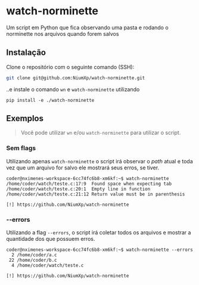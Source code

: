 # watch-norminette
Um script em Python que fica observando uma pasta e rodando o norminette nos arquivos quando forem salvos

## Instalação
Clone o repositório com o seguinte comando (SSH):

```sh
git clone git@github.com:NiumXp/watch-norminette.git
```

..e instale o comando `wn` e `watch-norminette` utilizando
```
pip install -e ./watch-norminette
```

## Exemplos
> Você pode utilizar `wn` e/ou `watch-norminette` para utilizar o script.

### Sem flags
Utilizando apenas `watch-norminette` o script irá observar o *path* atual e toda vez que um
arquivo for salvo ele mostrará seus erros, se tiver.

```
coder@nximenes-workspace-6cc74fc6b8-xm6kf:~$ watch-norminette
/home/coder/watch/teste.c:17:9  Found space when expecting tab
/home/coder/watch/teste.c:20:1  Empty line in function
/home/coder/watch/teste.c:21:12 Return value must be in parenthesis

[!] https://github.com/NiumXp/watch-norminette
```

### --errors
Utilizando a flag `--errors`, o script irá coletar todos os arquivos e mostrar a
quantidade dos que possuem erros.

```
coder@nximenes-workspace-6cc74fc6b8-xm6kf:~$ watch-norminette --errors
  2 /home/coder/a.c
 22 /home/coder/b.c
  4 /home/coder/watch/teste.c

[!] https://github.com/NiumXp/watch-norminette
```

